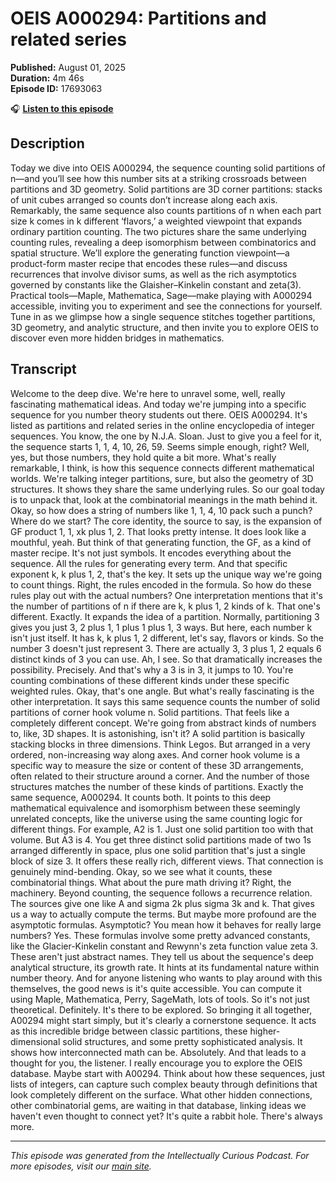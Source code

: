 # OEIS A000294: Partitions and related series

**Published:** August 01, 2025  
**Duration:** 4m 46s  
**Episode ID:** 17693063

🎧 **[Listen to this episode](https://intellectuallycurious.buzzsprout.com/2529712/episodes/17693063-oeis-a000294-partitions-and-related-series)**

## Description

Today we dive into OEIS A000294, the sequence counting solid partitions of n—and you’ll see how this number sits at a striking crossroads between partitions and 3D geometry. Solid partitions are 3D corner partitions: stacks of unit cubes arranged so counts don’t increase along each axis. Remarkably, the same sequence also counts partitions of n when each part size k comes in k different ‘flavors,’ a weighted viewpoint that expands ordinary partition counting. The two pictures share the same underlying counting rules, revealing a deep isomorphism between combinatorics and spatial structure. We’ll explore the generating function viewpoint—a product-form master recipe that encodes these rules—and discuss recurrences that involve divisor sums, as well as the rich asymptotics governed by constants like the Glaisher–Kinkelin constant and zeta(3). Practical tools—Maple, Mathematica, Sage—make playing with A000294 accessible, inviting you to experiment and see the connections for yourself. Tune in as we glimpse how a single sequence stitches together partitions, 3D geometry, and analytic structure, and then invite you to explore OEIS to discover even more hidden bridges in mathematics.

## Transcript

Welcome to the deep dive. We're here to unravel some, well, really fascinating mathematical ideas. And today we're jumping into a specific sequence for you number theory students out there. OEIS A000294. It's listed as partitions and related series in the online encyclopedia of integer sequences. You know, the one by N.J.A. Sloan. Just to give you a feel for it, the sequence starts 1, 1, 4, 10, 26, 59. Seems simple enough, right? Well, yes, but those numbers, they hold quite a bit more. What's really remarkable, I think, is how this sequence connects different mathematical worlds. We're talking integer partitions, sure, but also the geometry of 3D structures. It shows they share the same underlying rules. So our goal today is to unpack that, look at the combinatorial meanings in the math behind it. Okay, so how does a string of numbers like 1, 1, 4, 10 pack such a punch? Where do we start? The core identity, the source to say, is the expansion of GF product 1, 1, xk plus 1, 2. That looks pretty intense. It does look like a mouthful, yeah. But think of that generating function, the GF, as a kind of master recipe. It's not just symbols. It encodes everything about the sequence. All the rules for generating every term. And that specific exponent k, k plus 1, 2, that's the key. It sets up the unique way we're going to count things. Right, the rules encoded in the formula. So how do these rules play out with the actual numbers? One interpretation mentions that it's the number of partitions of n if there are k, k plus 1, 2 kinds of k. That one's different. Exactly. It expands the idea of a partition. Normally, partitioning 3 gives you just 3, 2 plus 1, 1 plus 1 plus 1, 3 ways. But here, each number k isn't just itself. It has k, k plus 1, 2 different, let's say, flavors or kinds. So the number 3 doesn't just represent 3. There are actually 3, 3 plus 1, 2 equals 6 distinct kinds of 3 you can use. Ah, I see. So that dramatically increases the possibility. Precisely. And that's why a 3 is in 3, it jumps to 10. You're counting combinations of these different kinds under these specific weighted rules. Okay, that's one angle. But what's really fascinating is the other interpretation. It says this same sequence counts the number of solid partitions of corner hook volume n. Solid partitions. That feels like a completely different concept. We're going from abstract kinds of numbers to, like, 3D shapes. It is astonishing, isn't it? A solid partition is basically stacking blocks in three dimensions. Think Legos. But arranged in a very ordered, non-increasing way along axes. And corner hook volume is a specific way to measure the size or content of these 3D arrangements, often related to their structure around a corner. And the number of those structures matches the number of these kinds of partitions. Exactly the same sequence, A000294. It counts both. It points to this deep mathematical equivalence and isomorphism between these seemingly unrelated concepts, like the universe using the same counting logic for different things. For example, A2 is 1. Just one solid partition too with that volume. But A3 is 4. You get three distinct solid partitions made of two 1s arranged differently in space, plus one solid partition that's just a single block of size 3. It offers these really rich, different views. That connection is genuinely mind-bending. Okay, so we see what it counts, these combinatorial things. What about the pure math driving it? Right, the machinery. Beyond counting, the sequence follows a recurrence relation. The sources give one like A and sigma 2k plus sigma 3k and k. That gives us a way to actually compute the terms. But maybe more profound are the asymptotic formulas. Asymptotic? You mean how it behaves for really large numbers? Yes. These formulas involve some pretty advanced constants, like the Glacier-Kinkelin constant and Rewynn's zeta function value zeta 3. These aren't just abstract names. They tell us about the sequence's deep analytical structure, its growth rate. It hints at its fundamental nature within number theory. And for anyone listening who wants to play around with this themselves, the good news is it's quite accessible. You can compute it using Maple, Mathematica, Perry, SageMath, lots of tools. So it's not just theoretical. Definitely. It's there to be explored. So bringing it all together, A00294 might start simply, but it's clearly a cornerstone sequence. It acts as this incredible bridge between classic partitions, these higher-dimensional solid structures, and some pretty sophisticated analysis. It shows how interconnected math can be. Absolutely. And that leads to a thought for you, the listener. I really encourage you to explore the OEIS database. Maybe start with A00294. Think about how these sequences, just lists of integers, can capture such complex beauty through definitions that look completely different on the surface. What other hidden connections, other combinatorial gems, are waiting in that database, linking ideas we haven't even thought to connect yet? It's quite a rabbit hole. There's always more.

---
*This episode was generated from the Intellectually Curious Podcast. For more episodes, visit our [main site](https://intellectuallycurious.buzzsprout.com).*
